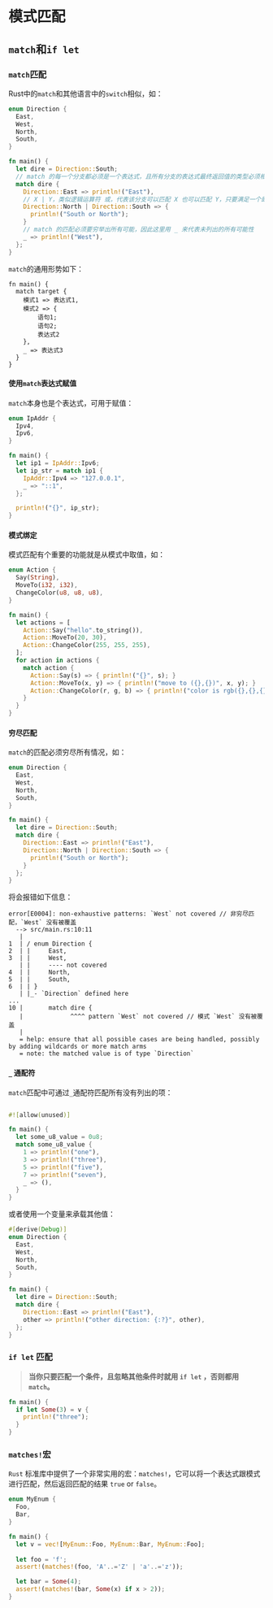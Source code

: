 # 模式匹配

## `match`和`if let`

### `match`匹配

Rust中的`match`和其他语言中的`switch`相似，如：

```rust
enum Direction {
  East,
  West,
  North,
  South,
}

fn main() {
  let dire = Direction::South;
  // match 的每一个分支都必须是一个表达式，且所有分支的表达式最终返回值的类型必须相同
  match dire {
    Direction::East => println!("East"),
    // X | Y，类似逻辑运算符 或，代表该分支可以匹配 X 也可以匹配 Y，只要满足一个即可
    Direction::North | Direction::South => {
      println!("South or North");
    }
    // match 的匹配必须要穷举出所有可能，因此这里用 _ 来代表未列出的所有可能性
    _ => println!("West"),
  };
}
```

`match`的通用形势如下：

```
fn main() {
  match target {
    模式1 => 表达式1,
    模式2 => {
        语句1;
        语句2;
        表达式2
    },
    _ => 表达式3
  }
}
```
#### 使用`match`表达式赋值
`match`本身也是个表达式，可用于赋值：

```rust
enum IpAddr {
  Ipv4,
  Ipv6,
}

fn main() {
  let ip1 = IpAddr::Ipv6;
  let ip_str = match ip1 {
    IpAddr::Ipv4 => "127.0.0.1",
    _ => "::1",
  };

  println!("{}", ip_str);
}
```
#### 模式绑定
模式匹配有个重要的功能就是从模式中取值，如：
```rust
enum Action {
  Say(String),
  MoveTo(i32, i32),
  ChangeColor(u8, u8, u8),
}

fn main() {
  let actions = [
    Action::Say("hello".to_string()),
    Action::MoveTo(20, 30),
    Action::ChangeColor(255, 255, 255),
  ];
  for action in actions {
    match action {
      Action::Say(s) => { println!("{}", s); }
      Action::MoveTo(x, y) => { println!("move to ({},{})", x, y); }
      Action::ChangeColor(r, g, b) => { println!("color is rgb({},{},{})", r, g, b); }
    }
  }
}
```
#### 穷尽匹配
`match`的匹配必须穷尽所有情况，如：

```rust
enum Direction {
  East,
  West,
  North,
  South,
}

fn main() {
  let dire = Direction::South;
  match dire {
    Direction::East => println!("East"),
    Direction::North | Direction::South => {
      println!("South or North");
    }
  };
}
```
将会报错如下信息：
```
error[E0004]: non-exhaustive patterns: `West` not covered // 非穷尽匹配，`West` 没有被覆盖
  --> src/main.rs:10:11
   |
1  | / enum Direction {
2  | |     East,
3  | |     West,
   | |     ---- not covered
4  | |     North,
5  | |     South,
6  | | }
   | |_- `Direction` defined here
...
10 |       match dire {
   |             ^^^^ pattern `West` not covered // 模式 `West` 没有被覆盖
   |
   = help: ensure that all possible cases are being handled, possibly by adding wildcards or more match arms
   = note: the matched value is of type `Direction`
```
#### `_` 通配符
`match`匹配中可通过`_`通配符匹配所有没有列出的项：
```rust

#![allow(unused)]

fn main() {
  let some_u8_value = 0u8;
  match some_u8_value {
    1 => println!("one"),
    3 => println!("three"),
    5 => println!("five"),
    7 => println!("seven"),
    _ => (),
  }
}
```
或者使用一个变量来承载其他值：
```rust
#[derive(Debug)]
enum Direction {
  East,
  West,
  North,
  South,
}

fn main() {
  let dire = Direction::South;
  match dire {
    Direction::East => println!("East"),
    other => println!("other direction: {:?}", other),
  };
}
```
### `if let` 匹配
> **当你只要匹配一个条件，且忽略其他条件时就用 `if let` ，否则都用 `match`。**
```rust
fn main() {
  if let Some(3) = v {
    println!("three");
  }
}
```
### `matches!`宏
`Rust` 标准库中提供了一个非常实用的宏：`matches!`，它可以将一个表达式跟模式进行匹配，然后返回匹配的结果 `true` or `false`。

```rust
enum MyEnum {
  Foo,
  Bar,
}

fn main() {
  let v = vec![MyEnum::Foo, MyEnum::Bar, MyEnum::Foo];
  
  let foo = 'f';
  assert!(matches!(foo, 'A'..='Z' | 'a'..='z'));

  let bar = Some(4);
  assert!(matches!(bar, Some(x) if x > 2));
}
```